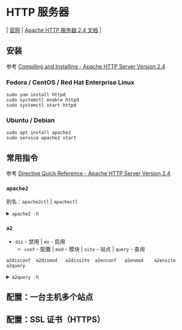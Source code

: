 # HTTP 服务器

| [官网](https://httpd.apache.org/)
| [Apache HTTP 服务器 2.4 文档](https://httpd.apache.org/docs/2.4/)
|

## 安装

参考 [Compiling and Installing - Apache HTTP Server Version 2.4](https://httpd.apache.org/docs/2.4/en/install.html)

### Fedora / CentOS / Red Hat Enterprise Linux

```shell
sudo yum install httpd
sudo systemctl enable httpd
sudo systemctl start httpd
```

### Ubuntu / Debian

```shell
sudo apt install apache2
sudo service apache2 start
```

## 常用指令

参考 [Directive Quick Reference - Apache HTTP Server Version 2.4](https://httpd.apache.org/docs/2.4/en/mod/quickreference.html)

### `apache2`

别名：`apache2ctl` | `apachectl`

<details>
<summary><code>apache2 -h</code></summary>

```text
$ apache2 -h
Usage: apache2 [-D name] [-d directory] [-f file]
               [-C "directive"] [-c "directive"]
               [-k start|restart|graceful|graceful-stop|stop]
               [-v] [-V] [-h] [-l] [-L] [-t] [-T] [-S] [-X]
Options:
  -D name            : 定义在 <IfDefine name> 指令中使用的名称
  -d directory       : 指定初始 ServerRoot 备用
  -f file            : 指定 ServerConfigFile 备用
  -C "directive"     : 在读取配置文件前的处理指令
  -c "directive"     : 在读取配置文件后的处理指令
  -e level           : 显示启动错误级别（参考 LogLevel）
  -E file            : 将启动错误保存到文件
  -v                 : 显示版本号
  -V                 : 显示编译设置
  -h                 : 列出可用的命令行选项（本页）
  -l                 : 列出已编译的模块
  -L                 : 列出可用的配置指令
  -t -D DUMP_VHOSTS  : 显示已解析的虚拟主机设置
  -t -D DUMP_RUN_CFG : 显示解析的运行设置
  -S                 : -t -D DUMP_VHOSTS -D DUMP_RUN_CFG 简写
  -t -D DUMP_MODULES : 显示所有已加载的模块
  -M                 : -t -D DUMP_MODULES 简写
  -t -D DUMP_INCLUDES: 显示所有已包含的配置文件
  -t                 : 对配置文件进行语法检查
  -T                 : 在没有 DocumentRoot(s) 检查的情况下启动
  -X                 : 调试模式（单 Worker，不拆分）
```

</details>

### `a2`

+ `dis` - 禁用
| `en` - 启用
  + `conf` - 配置
  | `mod` - 模块
  | `site` - 站点
  | `query` - 查询

```text
a2disconf  a2dismod   a2dissite  a2enconf   a2enmod    a2ensite   a2query
```

<details>
<summary><code>a2query -h</code></summary>

```text{1}
$ a2query -h
Usage: /usr/sbin/a2query -q -m [MODULE] -s [SITE] -c [CONF] -a -v -M -d -h
-q              抑制任何输出。用于从脚本调用
-m [MODULE]     检查模块 MODULE 是否启用，如果没有参数则列出所有启用的模块
-s [SITE]       检查站点 SITE 是否启用，如果没有参数则列出所有站点
-c [CONF]       检查配置 CONF 是否启用，如果没有参数则列出所有配置
-a              返回当前的 Apache 2 模块魔法版本
-v              返回当前的 Apache 2 版本
-M              返回启用的 Apache 2 MPM
-d              返回 Apache 2 模块目录
-h              显示此帮助
```

</details>

## 配置：一台主机多个站点

## 配置：SSL 证书（HTTPS）

